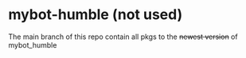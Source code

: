 # mybot-humble (not used)
The main branch of this repo contain all pkgs to the ~~newest version~~ of mybot_humble
